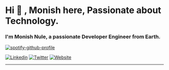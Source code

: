 # Hi 👋 , Monish here, Passionate about   Technology.
### I'm Monish Nule, a passionate Developer Engineer from Earth.


[![spotify-github-profile](https://spotify-github-profile.vercel.app/api/view?uid=31nbe5jslopjjehbj3mb7vdpkjza&cover_image=true&theme=default&show_offline=false&background_color=121212&interchange=true&bar_color_cover=false)](https://github.com/kittinan/spotify-github-profile)

[![Linkedin](https://img.shields.io/badge/-LinkedIn-blue?style=flat-square&logo=Linkedin&logoColor=white&link=https://www.linkedin.com/in/monishnule/)](https://www.linkedin.com/in/monishnule/)
[![Twitter](https://img.shields.io/badge/-Twitter-blue?style=flat-square&logo=Twitter&logoColor=white&link=https://twitter.com/yourusername)](https://twitter.com/imonish8)
[![Website](https://img.shields.io/badge/-Website-brightgreen?style=flat-square&link=https://yourwebsite.com)](https://monishnule.dev)

---


